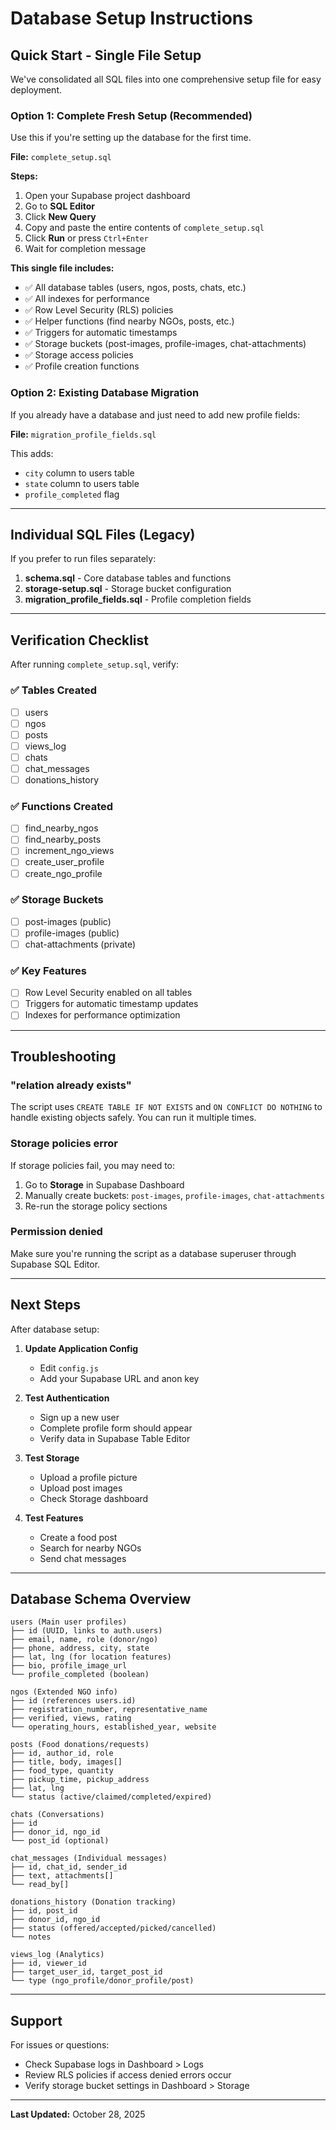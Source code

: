 # Database Setup Instructions

## Quick Start - Single File Setup

We've consolidated all SQL files into one comprehensive setup file for easy deployment.

### **Option 1: Complete Fresh Setup (Recommended)**

Use this if you're setting up the database for the first time.

**File:** `complete_setup.sql`

**Steps:**
1. Open your Supabase project dashboard
2. Go to **SQL Editor**
3. Click **New Query**
4. Copy and paste the entire contents of `complete_setup.sql`
5. Click **Run** or press `Ctrl+Enter`
6. Wait for completion message

**This single file includes:**
- ✅ All database tables (users, ngos, posts, chats, etc.)
- ✅ All indexes for performance
- ✅ Row Level Security (RLS) policies
- ✅ Helper functions (find nearby NGOs, posts, etc.)
- ✅ Triggers for automatic timestamps
- ✅ Storage buckets (post-images, profile-images, chat-attachments)
- ✅ Storage access policies
- ✅ Profile creation functions

### **Option 2: Existing Database Migration**

If you already have a database and just need to add new profile fields:

**File:** `migration_profile_fields.sql`

This adds:
- `city` column to users table
- `state` column to users table
- `profile_completed` flag

---

## Individual SQL Files (Legacy)

If you prefer to run files separately:

1. **schema.sql** - Core database tables and functions
2. **storage-setup.sql** - Storage bucket configuration
3. **migration_profile_fields.sql** - Profile completion fields

---

## Verification Checklist

After running `complete_setup.sql`, verify:

### ✅ Tables Created
- [ ] users
- [ ] ngos
- [ ] posts
- [ ] views_log
- [ ] chats
- [ ] chat_messages
- [ ] donations_history

### ✅ Functions Created
- [ ] find_nearby_ngos
- [ ] find_nearby_posts
- [ ] increment_ngo_views
- [ ] create_user_profile
- [ ] create_ngo_profile

### ✅ Storage Buckets
- [ ] post-images (public)
- [ ] profile-images (public)
- [ ] chat-attachments (private)

### ✅ Key Features
- [ ] Row Level Security enabled on all tables
- [ ] Triggers for automatic timestamp updates
- [ ] Indexes for performance optimization

---

## Troubleshooting

### "relation already exists"
The script uses `CREATE TABLE IF NOT EXISTS` and `ON CONFLICT DO NOTHING` to handle existing objects safely. You can run it multiple times.

### Storage policies error
If storage policies fail, you may need to:
1. Go to **Storage** in Supabase Dashboard
2. Manually create buckets: `post-images`, `profile-images`, `chat-attachments`
3. Re-run the storage policy sections

### Permission denied
Make sure you're running the script as a database superuser through Supabase SQL Editor.

---

## Next Steps

After database setup:

1. **Update Application Config**
   - Edit `config.js`
   - Add your Supabase URL and anon key

2. **Test Authentication**
   - Sign up a new user
   - Complete profile form should appear
   - Verify data in Supabase Table Editor

3. **Test Storage**
   - Upload a profile picture
   - Upload post images
   - Check Storage dashboard

4. **Test Features**
   - Create a food post
   - Search for nearby NGOs
   - Send chat messages

---

## Database Schema Overview

```
users (Main user profiles)
├── id (UUID, links to auth.users)
├── email, name, role (donor/ngo)
├── phone, address, city, state
├── lat, lng (for location features)
├── bio, profile_image_url
└── profile_completed (boolean)

ngos (Extended NGO info)
├── id (references users.id)
├── registration_number, representative_name
├── verified, views, rating
└── operating_hours, established_year, website

posts (Food donations/requests)
├── id, author_id, role
├── title, body, images[]
├── food_type, quantity
├── pickup_time, pickup_address
├── lat, lng
└── status (active/claimed/completed/expired)

chats (Conversations)
├── id
├── donor_id, ngo_id
└── post_id (optional)

chat_messages (Individual messages)
├── id, chat_id, sender_id
├── text, attachments[]
└── read_by[]

donations_history (Donation tracking)
├── id, post_id
├── donor_id, ngo_id
├── status (offered/accepted/picked/cancelled)
└── notes

views_log (Analytics)
├── id, viewer_id
├── target_user_id, target_post_id
└── type (ngo_profile/donor_profile/post)
```

---

## Support

For issues or questions:
- Check Supabase logs in Dashboard > Logs
- Review RLS policies if access denied errors occur
- Verify storage bucket settings in Dashboard > Storage

---

**Last Updated:** October 28, 2025
